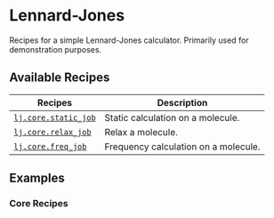 # Lennard-Jones

Recipes for a simple Lennard-Jones calculator. Primarily used for demonstration purposes.

## Available Recipes

| Recipes                                                                                                                                    | Description                          |
| ------------------------------------------------------------------------------------------------------------------------------------------ | ------------------------------------ |
| [`lj.core.static_job`](https://quantum-accelerators.github.io/quacc/reference/quacc/recipes/lj/core.html#quacc.recipes.lj.core.static_job) | Static calculation on a molecule.    |
| [`lj.core.relax_job`](https://quantum-accelerators.github.io/quacc/reference/quacc/recipes/lj/core.html#quacc.recipes.lj.core.relax_job)   | Relax a molecule.                    |
| [`lj.core.freq_job`](https://quantum-accelerators.github.io/quacc/reference/quacc/recipes/lj/core.html#quacc.recipes.lj.core.freq_job)     | Frequency calculation on a molecule. |

## Examples

### Core Recipes
